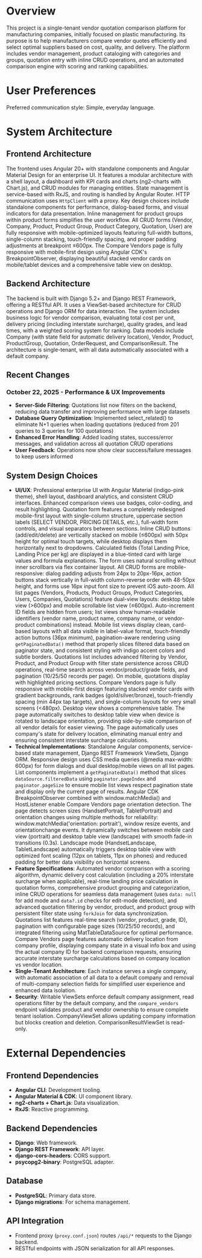# Overview

This project is a single-tenant vendor quotation comparison platform for manufacturing companies, initially focused on plastic manufacturing. Its purpose is to help manufacturers compare vendor quotes efficiently and select optimal suppliers based on cost, quality, and delivery. The platform includes vendor management, product cataloging with categories and groups, quotation entry with inline CRUD operations, and an automated comparison engine with scoring and ranking capabilities.

# User Preferences

Preferred communication style: Simple, everyday language.

# System Architecture

## Frontend Architecture

The frontend uses Angular 20+ with standalone components and Angular Material Design for an enterprise UI. It features a modular architecture with a shell layout, a dashboard with KPI cards and charts (ng2-charts with Chart.js), and CRUD modules for managing entities. State management is service-based with RxJS, and routing is handled by Angular Router. HTTP communication uses `HttpClient` with a proxy. Key design choices include standalone components for performance, dialog-based forms, and visual indicators for data presentation. Inline management for product groups within product forms simplifies the user workflow. All CRUD forms (Vendor, Company, Product, Product Group, Product Category, Quotation, User) are fully responsive with mobile-optimized layouts featuring full-width buttons, single-column stacking, touch-friendly spacing, and proper padding adjustments at breakpoint ≤600px. The Compare Vendors page is fully responsive with mobile-first design using Angular CDK's BreakpointObserver, displaying beautiful stacked vendor cards on mobile/tablet devices and a comprehensive table view on desktop.

## Backend Architecture

The backend is built with Django 5.2+ and Django REST Framework, offering a RESTful API. It uses a ViewSet-based architecture for CRUD operations and Django ORM for data interaction. The system includes business logic for vendor comparison, evaluating total cost per unit, delivery pricing (including interstate surcharge), quality grades, and lead times, with a weighted scoring system for ranking. Data models include Company (with state field for automatic delivery location), Vendor, Product, ProductGroup, Quotation, OrderRequest, and ComparisonResult. The architecture is single-tenant, with all data automatically associated with a default company.

## Recent Changes

### October 22, 2025 - Performance & UX Improvements
-   **Server-Side Filtering**: Quotations list now filters on the backend, reducing data transfer and improving performance with large datasets
-   **Database Query Optimization**: Implemented select_related() to eliminate N+1 queries when loading quotations (reduced from 201 queries to 3 queries for 100 quotations)
-   **Enhanced Error Handling**: Added loading states, success/error messages, and validation across all quotation CRUD operations
-   **User Feedback**: Operations now show clear success/failure messages to keep users informed

## System Design Choices

-   **UI/UX**: Professional enterprise UI with Angular Material (indigo-pink theme), shell layout, dashboard analytics, and consistent CRUD interfaces. Enhanced comparison views use badges, color-coding, and result highlighting. Quotation form features a completely redesigned mobile-first layout with single-column structure, uppercase section labels (SELECT VENDOR, PRICING DETAILS, etc.), full-width form controls, and visual separators between sections. Inline CRUD buttons (add/edit/delete) are vertically stacked on mobile (≤600px) with 50px height for optimal touch targets, while desktop displays them horizontally next to dropdowns. Calculated fields (Total Landing Price, Landing Price per kg) are displayed in a blue-tinted card with large values and formula explanations. The form uses natural scrolling without inner scrollbars via flex container layout. All CRUD forms are mobile-responsive: dialog padding adjusts from 24px to 20px-16px, action buttons stack vertically in full-width column-reverse order with 48-50px height, and forms use 16px input font size to prevent iOS auto-zoom. All list pages (Vendors, Products, Product Groups, Product Categories, Users, Companies, Quotations) feature dual-view layouts: desktop table view (>600px) and mobile scrollable list view (≤600px). Auto-increment ID fields are hidden from users; list views show human-readable identifiers (vendor name, product name, company name, or vendor-product combinations) instead. Mobile list views display clean, card-based layouts with all data visible in label-value format, touch-friendly action buttons (36px minimum), pagination-aware rendering using `getPaginatedData()` method that properly slices filtered data based on paginator state, and consistent styling with indigo accent colors and subtle borders. Quotations list includes advanced filtering by Vendor, Product, and Product Group with filter state persistence across CRUD operations, real-time search across vendor/product/grade fields, and pagination (10/25/50 records per page). On mobile, quotations display with highlighted pricing sections. Compare Vendors page is fully responsive with mobile-first design featuring stacked vendor cards with gradient backgrounds, rank badges (gold/silver/bronze), touch-friendly spacing (min 44px tap targets), and single-column layouts for very small screens (<480px). Desktop view shows a comprehensive table. The page automatically switches to desktop table view when device is rotated to landscape orientation, providing side-by-side comparison of all vendor details for easier viewing. The page automatically uses company's state for delivery location, eliminating manual entry and ensuring consistent interstate surcharge calculations.
-   **Technical Implementations**: Standalone Angular components, service-based state management, Django REST Framework ViewSets, Django ORM. Responsive design uses CSS media queries (@media max-width: 600px) for form dialogs and dual desktop/mobile views on all list pages. List components implement a `getPaginatedData()` method that slices `dataSource.filteredData` using `paginator.pageIndex` and `paginator.pageSize` to ensure mobile list views respect pagination state and display only the current page of results. Angular CDK BreakpointObserver combined with window.matchMedia() and HostListener enable Compare Vendors page orientation detection. The page detects screen sizes (HandsetPortrait, TabletPortrait) and orientation changes using multiple methods for reliability: window.matchMedia('orientation: portrait'), window resize events, and orientationchange events. It dynamically switches between mobile card view (portrait) and desktop table view (landscape) with smooth fade-in transitions (0.3s). Landscape mode (HandsetLandscape, TabletLandscape) automatically triggers desktop table view with optimized font scaling (12px on tablets, 11px on phones) and reduced padding for better data visibility on horizontal screens.
-   **Feature Specifications**: Automated vendor comparison with a scoring algorithm, dynamic delivery cost calculation (including a 20% interstate surcharge when applicable), real-time landing price calculation in quotation forms, comprehensive product grouping and categorization, inline CRUD operations for seamless data management (uses `data: null` for add mode and `data?.id` checks for edit-mode detection), and advanced quotation filtering by vendor, product, and product group with persistent filter state using `forkJoin` for data synchronization. Quotations list features real-time search (vendor, product, grade, ID), pagination with configurable page sizes (10/25/50 records), and integrated filtering using MatTableDataSource for optimal performance. Compare Vendors page features automatic delivery location from company profile, displaying company state in a visual info box and using the actual company ID for backend comparison requests, ensuring accurate interstate surcharge calculations based on company location vs vendor location.
-   **Single-Tenant Architecture**: Each instance serves a single company, with automatic association of all data to a default company and removal of multi-company selection fields for simplified user experience and enhanced data isolation.
-   **Security**: Writable ViewSets enforce default company assignment, read operations filter by the default company, and the `compare_vendors` endpoint validates product and vendor ownership to ensure complete tenant isolation. CompanyViewSet allows updating company information but blocks creation and deletion. ComparisonResultViewSet is read-only.

# External Dependencies

## Frontend Dependencies

-   **Angular CLI**: Development tooling.
-   **Angular Material & CDK**: UI component library.
-   **ng2-charts + Chart.js**: Data visualization.
-   **RxJS**: Reactive programming.

## Backend Dependencies

-   **Django**: Web framework.
-   **Django REST Framework**: API layer.
-   **django-cors-headers**: CORS support.
-   **psycopg2-binary**: PostgreSQL adapter.

## Database

-   **PostgreSQL**: Primary data store.
-   **Django migrations**: For schema management.

## API Integration

-   Frontend proxy (`proxy.conf.json`) routes `/api/*` requests to the Django backend.
-   RESTful endpoints with JSON serialization for all API responses.